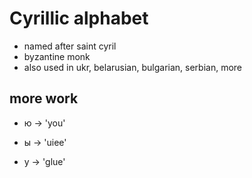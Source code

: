 # Cyrillic alphabet

- named after saint cyril
- byzantine monk
- also used in ukr, belarusian, bulgarian, serbian, more

## more work

- ю -> 'you'

- ы -> 'uiee'

- у -> 'glue'